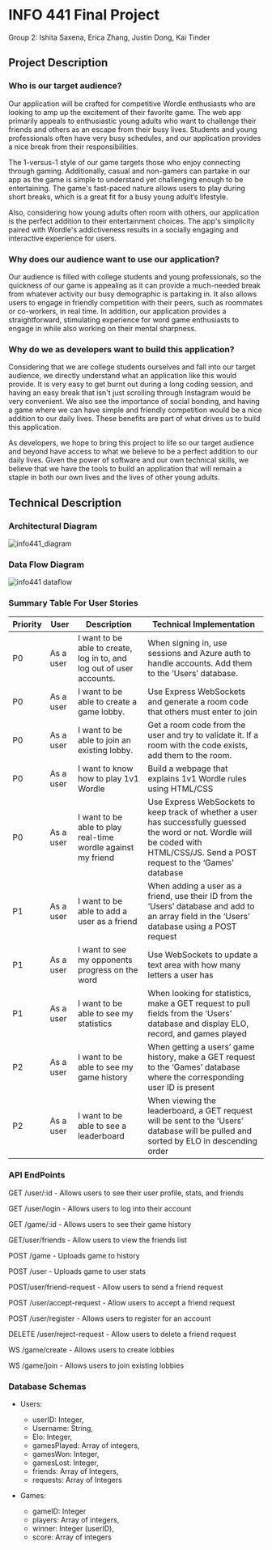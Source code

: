 # INFO 441 Final Project
Group 2: Ishita Saxena, Erica Zhang, Justin Dong, Kai Tinder

## Project Description
### Who is our target audience?
Our application will be crafted for competitive Wordle enthusiasts who are looking to amp up the excitement of their favorite game. The web app primarily appeals to enthusiastic young adults who want to challenge their friends and others as an escape from their busy lives. Students and young professionals often have very busy schedules, and our application provides a nice break from their responsibilities. 

The 1-versus-1 style of our game targets those who enjoy connecting through gaming. Additionally, casual and non-gamers can partake in our app as the game is simple to understand yet challenging enough to be entertaining. The game's fast-paced nature allows users to play during short breaks, which is a great fit for a busy young adult’s lifestyle. 

Also, considering how young adults often room with others, our application is the perfect addition to their entertainment choices. The app's simplicity paired with Wordle's addictiveness results in a socially engaging and interactive experience for users.
### Why does our audience want to use our application?
Our audience is filled with college students and young professionals, so the quickness of our game is appealing as it can provide a much-needed break from whatever activity our busy demographic is partaking in. It also allows users to engage in friendly competition with their peers, such as roommates or co-workers, in real time. In addition, our application provides a straightforward, stimulating experience for word game enthusiasts to engage in while also working on their mental sharpness.
### Why do we as developers want to build this application?
Considering that we are college students ourselves and fall into our target audience, we directly understand what an application like this would provide. It is very easy to get burnt out during a long coding session, and having an easy break that isn't just scrolling through Instagram would be very convenient. We also see the importance of social bonding, and having a game where we can have simple and friendly competition would be a nice addition to our daily lives. These benefits are part of what drives us to build this application. 

As developers, we hope to bring this project to life so our target audience and beyond have access to what we believe to be a perfect addition to our daily lives. Given the power of software and our own technical skills, we believe that we have the tools to build an application that will remain a staple in both our own lives and the lives of other young adults. 

## Technical Description
### Architectural Diagram
![info441_diagram](https://github.com/info441-sp24/final-project-isaxena02/assets/114948976/04732870-7c49-4417-9ff0-f7daf60ab685)

### Data Flow Diagram
![info441 dataflow](https://github.com/info441-sp24/final-project-isaxena02/assets/81937831/2353101a-35a4-4c55-9c44-7f5865222b77)
### Summary Table For User Stories
| Priority | User       | Description                                                   | Technical Implementation                                                                                           |
|----------|------------|---------------------------------------------------------------|--------------------------------------------------------------------------------------------------------------------|
| P0       | As a user  | I want to be able to create, log in to, and log out of user accounts. | When signing in, use sessions and Azure auth to handle accounts. Add them to the ‘Users’ database.                  |
| P0       | As a user  | I want to be able to create a game lobby.                     | Use Express WebSockets and generate a room code that others must enter to join                                     |
| P0       | As a user  | I want to be able to join an existing lobby.                  | Get a room code from the user and try to validate it. If a room with the code exists, add them to the room.         |
| P0       | As a user  | I want to know how to play 1v1 Wordle                         | Build a webpage that explains 1v1 Wordle rules using HTML/CSS                                                      |
| P0       | As a user  | I want to be able to play real-time wordle against my friend  | Use Express WebSockets to keep track of whether a user has successfully guessed the word or not. Wordle will be coded with HTML/CSS/JS. Send a POST request to the ‘Games’ database |
| P1       | As a user  | I want to be able to add a user as a friend                   | When adding a user as a friend, use their ID from the ‘Users’ database and add to an array field in the ‘Users’ database using a POST request |
| P1       | As a user  | I want to see my opponents progress on the word               | Use WebSockets to update a text area with how many letters a user has                                               |
| P1       | As a user  | I want to be able to see my statistics                        | When looking for statistics, make a GET request to pull fields from the ‘Users’ database and display ELO, record, and games played |
| P2       | As a user  | I want to be able to see my game history                      | When getting a users’ game history, make a GET request to the ‘Games’ database where the corresponding user ID is present |
| P2       | As a user  | I want to be able to see a leaderboard                        | When viewing the leaderboard, a GET request will be sent to the ‘Users’ database will be pulled and sorted by ELO in descending order |

### API EndPoints
GET /user/:id - Allows users to see their user profile, stats, and friends

GET /user/login - Allows users to log into their account

GET /game/:id - Allows users to see their game history

GET/user/friends - Allow users to view the friends list

POST /game - Uploads game to history

POST /user - Uploads game to user stats

POST/user/friend-request - Allow users to send a friend request

POST /user/accept-request - Allow users to accept a friend request

POST /user/register - Allows users to register for an account

DELETE /user/reject-request - Allow users to delete a friend request

WS /game/create - Allows users to create lobbies

WS /game/join - Allows users to join existing lobbies

### Database Schemas
- Users:
    * userID: Integer,
    * Username: String,
    * Elo: Integer,
    * gamesPlayed: Array of integers,
    * gamesWon: Integer,
    * gamesLost: Integer,
    * friends: Array of Integers,
    * requests: Array of Integers

- Games:
    * gameID: Integer
  * players: Array of integers,
  * winner: Integer (userID),
  * score: Array of integers